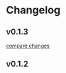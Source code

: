 # Changelog


## v0.1.3

[compare changes](https://github.com/dananz/nuxt-font-preload/compare/v0.1.2...v0.1.3)

## v0.1.2

